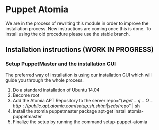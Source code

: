 # Puppet Atomia #

We are in the process of rewriting this module in order to improve the installation process.
New instructions are coming once this is done. To install using the old procedure please use the stable branch.

## Installation instructions (WORK IN PROGRESS) ##

### Setup PuppetMaster and the installation GUI ###
The preferred way of installation is using our installation GUI which will guide you through the whole process.

1. Do a standard installation of Ubuntu 14.04
2. Become root
3. Add the Atomia APT Repository to the server
		repo="$(wget -q -O - http://public.apt.atomia.com/setup.sh.shtml | sed s/%distcode/`lsb_release -c | awk '{ print $2 }'`/g)"; echo "$repo" | sh
4. Install the atomia puppetmaster package
		apt-get install atomia-puppetmaster
5. Finalize the setup by running the command
		setup-puppet-atomia
